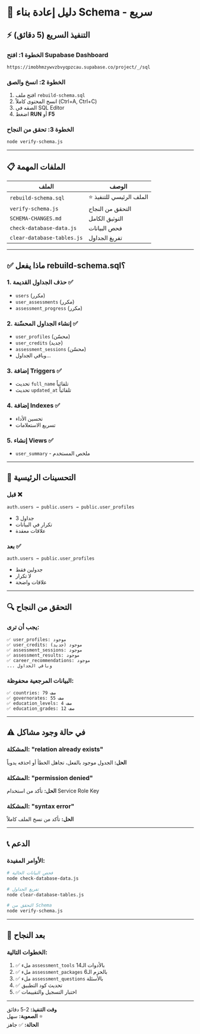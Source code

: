 # 🚀 دليل إعادة بناء Schema - سريع

## ⚡ التنفيذ السريع (5 دقائق)

### الخطوة 1: افتح Supabase Dashboard
```
https://imobhmzywvzbvyqpzcau.supabase.co/project/_/sql
```

### الخطوة 2: انسخ والصق
1. افتح ملف `rebuild-schema.sql`
2. انسخ المحتوى كاملاً (Ctrl+A, Ctrl+C)
3. الصقه في SQL Editor
4. اضغط **RUN** أو **F5**

### الخطوة 3: تحقق من النجاح
```bash
node verify-schema.js
```

---

## 📋 الملفات المهمة

| الملف | الوصف |
|------|-------|
| `rebuild-schema.sql` | ⭐ الملف الرئيسي للتنفيذ |
| `verify-schema.js` | التحقق من النجاح |
| `SCHEMA-CHANGES.md` | التوثيق الكامل |
| `check-database-data.js` | فحص البيانات |
| `clear-database-tables.js` | تفريغ الجداول |

---

## ✅ ماذا يفعل rebuild-schema.sql؟

### 1. حذف الجداول القديمة ✅
- `users` (مكرر)
- `user_assessments` (مكرر)
- `assessment_progress` (مكرر)

### 2. إنشاء الجداول المحسّنة ✅
- `user_profiles` (محسّن)
- `user_credits` (جديد)
- `assessment_sessions` (محسّن)
- وباقي الجداول...

### 3. إضافة Triggers ✅
- تحديث `full_name` تلقائياً
- تحديث `updated_at` تلقائياً

### 4. إضافة Indexes ✅
- تحسين الأداء
- تسريع الاستعلامات

### 5. إنشاء Views ✅
- `user_summary` - ملخص المستخدم

---

## 🎯 التحسينات الرئيسية

### قبل ❌
```
auth.users → public.users → public.user_profiles
```
- 3 جداول
- تكرار في البيانات
- علاقات معقدة

### بعد ✅
```
auth.users → public.user_profiles
```
- جدولين فقط
- لا تكرار
- علاقات واضحة

---

## 🔍 التحقق من النجاح

### يجب أن ترى:
```
✅ user_profiles: موجود
✅ user_credits: موجود (جديد)
✅ assessment_sessions: موجود
✅ assessment_results: موجود
✅ career_recommendations: موجود
... وباقي الجداول
```

### البيانات المرجعية محفوظة:
```
✅ countries: 79 صف
✅ governorates: 55 صف
✅ education_levels: 4 صف
✅ education_grades: 12 صف
```

---

## ⚠️ في حالة وجود مشاكل

### المشكلة: "relation already exists"
**الحل:** الجدول موجود بالفعل، تجاهل الخطأ أو احذفه يدوياً

### المشكلة: "permission denied"
**الحل:** تأكد من استخدام Service Role Key

### المشكلة: "syntax error"
**الحل:** تأكد من نسخ الملف كاملاً

---

## 📞 الدعم

### الأوامر المفيدة:
```bash
# فحص البيانات الحالية
node check-database-data.js

# تفريغ الجداول
node clear-database-tables.js

# التحقق من Schema
node verify-schema.js
```

---

## 🎉 بعد النجاح

### الخطوات التالية:
1. ✅ ملء `assessment_tools` بالأدوات الـ14
2. ✅ ملء `assessment_packages` بالحزم الـ6
3. ✅ ملء `assessment_questions` بالأسئلة
4. ✅ تحديث كود التطبيق
5. ✅ اختبار التسجيل والتقييمات

---

**وقت التنفيذ:** 2-5 دقائق  
**الصعوبة:** سهل ⭐  
**الحالة:** ✅ جاهز
